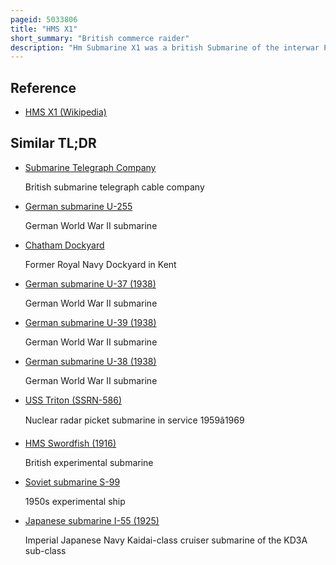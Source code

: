 ```yaml
---
pageid: 5033806
title: "HMS X1"
short_summary: "British commerce raider"
description: "Hm Submarine X1 was a british Submarine of the interwar Period. Conceived and designed as a submersible Commerce Raider for the Royal Navy at the Time of her Launch she was the largest Sub in the World. For britain the Idea of a Submarine Cruiser had been proposed as early as 1915 but the Type was not put into Use until the End of World War I in 1918. The X1 was laid out at hm Dockyard Chatham on 2 november 1921 with the initial Commissioning in December 1925."
---
```


## Reference

- [HMS X1 (Wikipedia)](https://en.wikipedia.org/?curid=5033806)

## Similar TL;DR

- [Submarine Telegraph Company](/tldr/en/submarine-telegraph-company)

  British submarine telegraph cable company

- [German submarine U-255](/tldr/en/german-submarine-u-255)

  German World War II submarine

- [Chatham Dockyard](/tldr/en/chatham-dockyard)

  Former Royal Navy Dockyard in Kent

- [German submarine U-37 (1938)](/tldr/en/german-submarine-u-37-1938)

  German World War II submarine

- [German submarine U-39 (1938)](/tldr/en/german-submarine-u-39-1938)

  German World War II submarine

- [German submarine U-38 (1938)](/tldr/en/german-submarine-u-38-1938)

  German World War II submarine

- [USS Triton (SSRN-586)](/tldr/en/uss-triton-ssrn-586)

  Nuclear radar picket submarine in service 1959â1969

- [HMS Swordfish (1916)](/tldr/en/hms-swordfish-1916)

  British experimental submarine

- [Soviet submarine S-99](/tldr/en/soviet-submarine-s-99)

  1950s experimental ship

- [Japanese submarine I-55 (1925)](/tldr/en/japanese-submarine-i-55-1925)

  Imperial Japanese Navy Kaidai-class cruiser submarine of the KD3A sub-class
